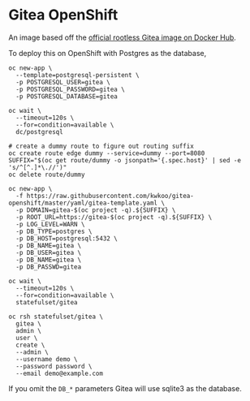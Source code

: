 # Gitea OpenShift

An image based off the [official rootless Gitea image on Docker Hub](https://hub.docker.com/r/gitea/gitea).


To deploy this on OpenShift with Postgres as the database,

```
oc new-app \
  --template=postgresql-persistent \
  -p POSTGRESQL_USER=gitea \
  -p POSTGRESQL_PASSWORD=gitea \
  -p POSTGRESQL_DATABASE=gitea

oc wait \
  --timeout=120s \
  --for=condition=available \
  dc/postgresql

# create a dummy route to figure out routing suffix
oc create route edge dummy --service=dummy --port=8080
SUFFIX="$(oc get route/dummy -o jsonpath='{.spec.host}' | sed -e 's/^[^.]*\.//')"
oc delete route/dummy

oc new-app \
  -f https://raw.githubusercontent.com/kwkoo/gitea-openshift/master/yaml/gitea-template.yaml \
  -p DOMAIN=gitea-$(oc project -q).${SUFFIX} \
  -p ROOT_URL=https://gitea-$(oc project -q).${SUFFIX} \
  -p LOG_LEVEL=WARN \
  -p DB_TYPE=postgres \
  -p DB_HOST=postgresql:5432 \
  -p DB_NAME=gitea \
  -p DB_USER=gitea \
  -p DB_NAME=gitea \
  -p DB_PASSWD=gitea

oc wait \
  --timeout=120s \
  --for=condition=available \
  statefulset/gitea

oc rsh statefulset/gitea \
  gitea \
  admin \
  user \
  create \
  --admin \
  --username demo \
  --password password \
  --email demo@example.com
```

If you omit the `DB_*` parameters Gitea will use sqlite3 as the database.
